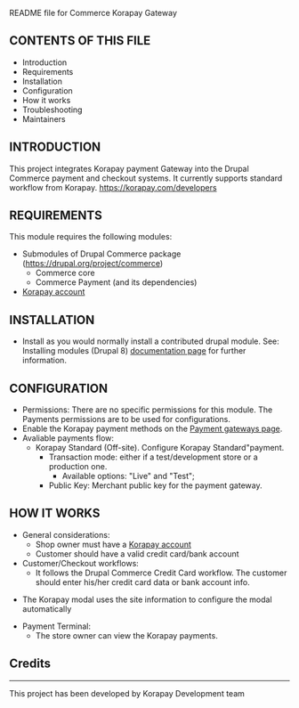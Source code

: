 README file for Commerce Korapay Gateway

## CONTENTS OF THIS FILE

- Introduction
- Requirements
- Installation
- Configuration
- How it works
- Troubleshooting
- Maintainers

## INTRODUCTION

This project integrates Korapay payment Gateway into the Drupal Commerce payment and checkout systems. It currently supports standard workflow from Korapay.
https://korapay.com/developers

## REQUIREMENTS

This module requires the following modules:

- Submodules of Drupal Commerce package (https://drupal.org/project/commerce)
  - Commerce core
  - Commerce Payment (and its dependencies)
- [Korapay account](https://korapay.com)

## INSTALLATION

- Install as you would normally install a contributed drupal module.
  See: Installing modules (Drupal 8) [documentation page](https://www.drupal.org/docs/8/extending-drupal-8/installing-drupal-8-modules) for further information.

## CONFIGURATION

- Permissions: There are no specific permissions for this module. The Payments permissions are to be used for configurations.
- Enable the Korapay payment methods on the [Payment gateways page](/admin/commerce/config/payment-gateways).
- Avaliable payments flow:
  - Korapay Standard (Off-site). Configure Korapay Standard"payment.
    - Transaction mode: either if a test/development store or a production one.
      - Available options: "Live" and "Test";
    - Public Key: Merchant public key for the payment gateway.

## HOW IT WORKS

- General considerations:
  - Shop owner must have a [Korapay account](https://korapay.com)
  - Customer should have a valid credit card/bank account
- Customer/Checkout workflows:
  - It follows the Drupal Commerce Credit Card workflow.
    The customer should enter his/her credit card data or bank account info.

* The Korapay modal uses the site information to configure the modal automatically

- Payment Terminal:
  - The store owner can view the Korapay payments.

## Credits

---

This project has been developed by Korapay Development team
